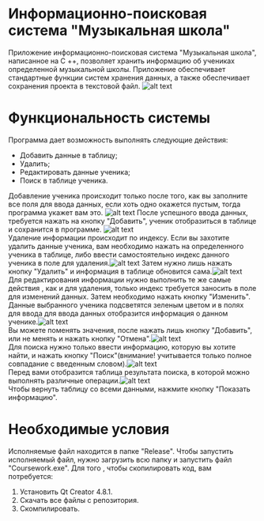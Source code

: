# Информационно-поисковая система "Музыкальная школа"

Приложение информационно-поисковая система "Музыкальная школа", написанное на C ++, позволяет хранить информацию об учениках определенной музыкальной школы. Приложение обеспечивает стандартные функции систем хранения данных, а также обеспечивает сохранения проекта в текстовой файл.
![alt text](https://github.com/Tanya800/information-system/blob/master/Images/screen.png)

# Функциональность системы

Программа дает возможность выполнять следующие действия: 
- Добавить данные в таблицу;
- Удалить;
- Редактировать данные ученика;
- Поиск в таблице ученика.

Добавление ученика происходит только после того, как вы заполните все поля для ввода данных, если хоть одно окажется пустым, тогда программа укажет вам это.
![alt text](https://github.com/Tanya800/information-system/blob/master/Images/1.png)
После успешного ввода данных, требуется нажать на кнопку "Добавить", ученик отобразиться в таблице и сохранится в программе.
![alt text](https://github.com/Tanya800/information-system/blob/master/Images/2.png)  
Удаление информации происходит по индексу. Если вы захотите удалить данные ученика, вам необходимо нажать на определенного ученика в таблице, либо ввести самостоятельно индекс данного ученика в поле для удаления.![alt text](https://github.com/Tanya800/information-system/blob/master/Images/Удалить.png) 
Затем нужно лишь нажать кнопку "Удалить" и информация в таблице обновится сама.![alt text](https://github.com/Tanya800/information-system/blob/master/Images/Удалить1.png)  
Для редактирования информации нужно выполнить те же самые действия , как и для удаления, только индекс требуется заносить в поле для изменений данных. Затем необходимо нажать кнопку "Изменить". Данные выбранного ученика подсветятся зеленым цветом и в полях для ввода для ввода данных отобразится информация о данном ученике.![alt text](https://github.com/Tanya800/information-system/blob/master/Images/Изменение.png)  
Вы можете поменять значения, после нажать лишь кнопку "Добавить", или не менять и нажать кнопку "Отмена".![alt text](https://github.com/Tanya800/information-system/blob/master/Images/Изменение1.png)  
Для поиска нужно только ввести информацию, которую вы хотите найти, и нажать кнопку "Поиск"(внимание! учитывается только полное совпадание с введенным словом).![alt text](https://github.com/Tanya800/information-system/blob/master/Images/Поиск.png)  
Перед вами отобразится таблица результата поиска, в которой можно выполнять различные операции.![alt text](https://github.com/Tanya800/information-system/blob/master/Images/Поиск1.png)  
Чтобы вернуть таблицу со всеми данными, нажмите кнопку "Показать информацию".  

# Необходимые условия

Исполняемые файл находится в папке "Release". Чтобы запустить исполняемый файл, нужно загрузить всю папку и запустить файл "Coursework.exe".
Для того , чтобы скопилировать код, вам потребуется:
1. Установить Qt Creator 4.8.1.
2. Скачать все файлы с репозитория.
3. Скомпилировать.
